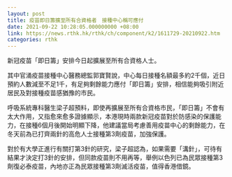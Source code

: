 ```yaml
---
layout: post
title: 疫苗即日籌擴至所有合資格者　接種中心稱可應付
date: 2021-09-22 10:28:05.000000000 +08:00
link: https://news.rthk.hk/rthk/ch/component/k2/1611729-20210922.htm
categories: rthk
---
```


新冠疫苗「即日籌」安排今日起擴展至所有合資格人士。

其中官涌疫苗接種中心醫務總監郭寶賢說，中心每日接種名額最多約2千個，近日預約人數減至不足1千，有足夠剩餘能力應付「即日籌」安排，相信能夠吸引附近居民及對接種疫苗感猶豫的市民。

呼吸系統專科醫生梁子超預料，即使再擴展至所有合資格市民，「即日籌」不會有太大作用，又指愈來愈多證據顯示，本港現時兩款新冠疫苗對於防感染的保護能力，在接種6個月後開始明顯下降，他建議當局考慮善用疫苗中心的剩餘能力，在冬天前為已打齊兩針的高危人士接種第3劑疫苗，加強保護。

對於有大學正進行有關打第3針的研究，梁子超認為，如果需要「溝針」，可待有結果才決定打3針的安排，但同款疫苗則不用再等，舉例以色列已為民眾接種第3劑復必泰疫苗，內地亦正為民眾接種第3劑滅活疫苗，值得香港借鏡。
